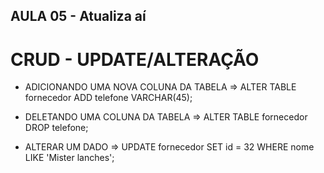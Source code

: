 ## AULA 05 - Atualiza aí

# CRUD - UPDATE/ALTERAÇÃO
* ADICIONANDO UMA NOVA COLUNA DA TABELA
=> ALTER TABLE fornecedor
ADD telefone VARCHAR(45);

* DELETANDO UMA COLUNA DA TABELA
=> ALTER TABLE fornecedor
DROP telefone;

* ALTERAR UM DADO
=> UPDATE fornecedor
SET id = 32
WHERE nome LIKE 'Mister lanches';


